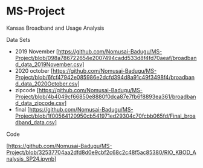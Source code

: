 # MS-Project
Kansas Broadband and Usage Analysis

Data Sets
- 2019 November [https://github.com/Nomusai-Badugu/MS-Project/blob/098a786722654e2007494cadd533d8f4fd70aeaf/broadband_data_2019November.csv]
- 2020 october [https://github.com/Nomusai-Badugu/MS-Project/blob/6fcf47942e085986e2dcfd394d8a91c49f3498f4/broadband_data_2020October.csv]
- zipcode [https://github.com/Nomusai-Badugu/MS-Project/blob/4b4049cf66850e8880f0dca87e7fb6f8893ea361/broadband_data_zipcode.csv]
- final [https://github.com/Nomusai-Badugu/MS-Project/blob/1f00564120950cb541971ed29304c70fcbb065fd/Final_broadband_data.csv]


Code

  [https://github.com/Nomusai-Badugu/MS-Project/blob/32537704aa2dfd8d0e9cbf2c68c2c48f5ac85380/RIO_KBOD_Analysis_SP24.ipynb]
  
